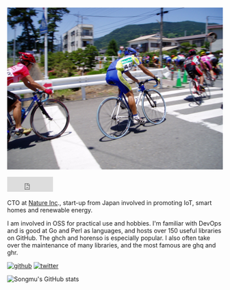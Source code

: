![](images/2004-06-05-race.jpg)

<iframe src="https://github.com/sponsors/Songmu/button" title="Sponsor Songmu" height="35" width="107" style="border: 0;"></iframe>

CTO at [Nature Inc](https://en.nature.global/)., start-up from Japan involved in promoting IoT, smart homes and renewable energy.

I am involved in OSS for practical use and hobbies.
I'm familiar with DevOps and is good at Go and Perl as languages, and hosts over 150 useful libraries on GitHub. The ghch and horenso is especially popular.
I also often take over the maintenance of many libraries, and the most famous are ghq and ghr.

[![github](https://img.shields.io/github/followers/Songmu?label=Follow%20%40Songmu&style=social)](https://github.com/Songmu)
[![twitter](https://img.shields.io/twitter/follow/Songmu?style=social)](https://twitter.com/Songmu)

![Songmu's GitHub stats](https://github-readme-stats.vercel.app/api?username=Songmu&hide=["contribs","issues"])
